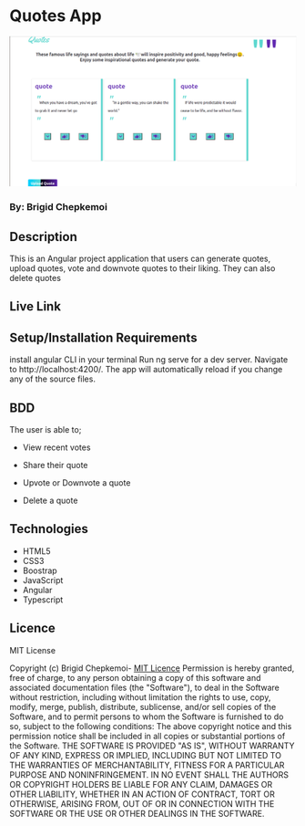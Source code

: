 # Quotes App

![Quote App Image](src/assets/quotesapp.png)

### By: Brigid Chepkemoi



## Description

This is an Angular project application that users can generate quotes, upload quotes, vote and downvote quotes to their liking. They can also delete quotes

## Live Link

## Setup/Installation Requirements
install angular CLI in your terminal
Run ng serve for a dev server. Navigate to http://localhost:4200/. The app will automatically reload if you change any of the source files.

## BDD

The user is able to;

- View recent votes

- Share their quote

- Upvote or Downvote a quote

- Delete a quote

## Technologies

- HTML5
- CSS3
- Boostrap
- JavaScript
- Angular
- Typescript

## Licence

MIT License

Copyright (c) Brigid Chepkemoi- [MIT Licence](LICENSE)
Permission is hereby granted, free of charge, to any person obtaining a copy
of this software and associated documentation files (the "Software"), to deal
in the Software without restriction, including without limitation the rights
to use, copy, modify, merge, publish, distribute, sublicense, and/or sell
copies of the Software, and to permit persons to whom the Software is
furnished to do so, subject to the following conditions:
The above copyright notice and this permission notice shall be included in all
copies or substantial portions of the Software.
THE SOFTWARE IS PROVIDED "AS IS", WITHOUT WARRANTY OF ANY KIND, EXPRESS OR
IMPLIED, INCLUDING BUT NOT LIMITED TO THE WARRANTIES OF MERCHANTABILITY,
FITNESS FOR A PARTICULAR PURPOSE AND NONINFRINGEMENT. IN NO EVENT SHALL THE
AUTHORS OR COPYRIGHT HOLDERS BE LIABLE FOR ANY CLAIM, DAMAGES OR OTHER
LIABILITY, WHETHER IN AN ACTION OF CONTRACT, TORT OR OTHERWISE, ARISING FROM,
OUT OF OR IN CONNECTION WITH THE SOFTWARE OR THE USE OR OTHER DEALINGS IN THE
SOFTWARE.